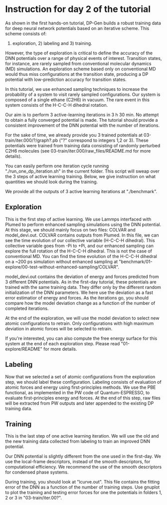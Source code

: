# Instruction for day 2 of the tutorial

As shown in the first hands-on tutorial, DP-Gen builds a robust training data for 
deep neural network potentials based on an iterative scheme. This scheme consists of:
1) exploration, 2) labeling and 3) training.

However, the type of exploration is critical to define the accuracy of the DNN potentials
over a range of physical events of interest. Transition states, for instance, are rarely 
sampled from conventional molecular dynamics (MD) simulations. An exploration scheme 
based only on conventional MD would thus miss configurations at the transition state, producing 
a DP potential with low-prediction accuracy for transition states. 

In this tutorial, we use enhanced sampling techniques to increase the probability of 
a system to visit rarely sampled configurations. Our system is composed of a single 
ethane (C2H6) in vacuum. The rare event in this system consists of the H-C-C-H 
dihedral rotation. 

Our aim is to perform 3 active-learning iterations in 3 h 30 min. No attempt to obtain 
a fully converged potential is made. The tutorial should provide a consistent improvement 
of the DNN potential with the number of iterations.

For the sake of time, we already provide you 3 trained potentials at 03-train/iter.000/?/graph?.pb
("?" correspond to integers 1,2 or 3). These potentials were trained from training data 
consisting of randomly perturbed C2H6 molecules (see 03-train/iter.000/raw_files/README.md
for more details).

You can easily perform one iteration cycle running "./run_one_dp_iteration.sh" in the current 
folder. This script will sweap over the 3 steps of active learning training. Below, we give 
instruction on what quantities we should look during the training.

We provide all the outputs of 3 active learning iterations at "./benchmark".

## Exploration

This is the first step of active learning. We use Lammps interfaced with Plumed to perform
enhanced sampling simulations using the DNN potential. At this stage, we should mainly 
focus on two files: COLVAR and model_devi.out. COLVAR contains outputs from Plumed. 
In this file, we can see the time evolution of our collective variable (H-C-C-H dihedral).
This collective variable goes from -Pi to +Pi, and our enhanced sampling can explore 
the full rotation of the H-C-C-H dihedral. This is not the case of conventional MD.
You can find the time evolution of the H-C-C-H dihedral on a ~200 ps simulation 
without enhanced sampling at "benchmark/01-explore/00-test-without-enhanced-sampling/COLVAR".

model_devi.out contains the deviation of energy and forces predicted from 3 different 
DNN potentials. As in the first-day tutorial, these potentials are trained with the
same training data. They differ only by the different random initialization of the 
DNN parameters. We here use the deviation as a fast error estimatior of energy and
forces. As the iterations go, you should compare how the model deviation change as 
a function of the number of completed iterations.

At the end of the exploration, we will use the model deviation to select new atomic
configurations to retrain. Only configurations with high maximum deviation in atomic 
forces will be selected to retrain.  
 
If you're interested, you can also compute the free energy surface for this system at 
the end of each exploration step. Please read "01-explore/README" for more details.

## Labeling

Now that we selected a set of atomic configurations from the exploration step, we should 
label these configuration. Labeling consists of evaluation of atomic forces and energy 
using first-principles methods. We use the PBE functional, as implemented in the PW
code of Quantum-ESPRESSO, to evaluate first-principles energy and forces. At the end 
of this step, raw files will be extracted from PW outputs and later appended to the 
existing DP training data.

## Training

This is the last step of one active learning iteration. We will use the old and the new 
training data collected from labeling to train an improved DNN potential. 

Our DNN potential is slightly different from the one used in the first-day. We use 
the local-frame descriptors, instead of the smooth descriptors, for computational 
efficiency. We recommend the use of the smooth descriptors for condensed 
phase systems.

During training, you should look at "lcurve.out". This file contains the fitting 
error of the DNN as a function of the number of training steps. Use gnuplot to 
plot the training and testing error forces for one the potentials in folders 
1, 2 or 3 in "03-train/iter.00?".  
